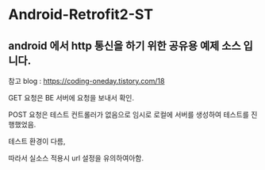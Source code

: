 # Android-Retrofit2-ST


## android 에서 http 통신을 하기 위한 공유용 예제 소스 입니다.

참고 blog : https://coding-oneday.tistory.com/18


GET 요청은 BE 서버에 요청을 보내서 확인.

POST 요청은 테스트 컨트롤러가 없음으로 임시로 로컬에 서버를 생성하여 테스트를 진행했었음.

테스트 환경이 다름,

따라서 실소스 적용시 url 설정을 유의하여아함.
